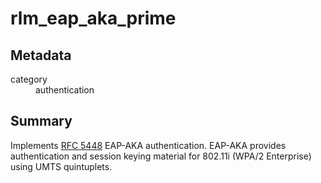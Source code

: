 # rlm_eap_aka_prime
## Metadata
<dl>
  <dt>category</dt><dd>authentication</dd>
</dl>

## Summary
Implements [RFC 5448](https://tools.ietf.org/html/rfc5448) EAP-AKA authentication.  EAP-AKA provides authentication
and session keying material for 802.11i (WPA/2 Enterprise) using UMTS quintuplets.
